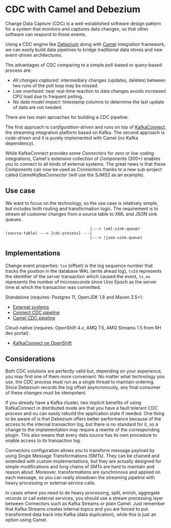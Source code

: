 # CDC with Camel and Debezium

Change Data Capture (CDC) is a well-established software design pattern for a system that monitors and captures
data changes, so that other software can respond to those events.

Using a CDC engine like [Debezium](https://debezium.io) along with [Camel](https://camel.apache.org) integration
framework, we can easily build data pipelines to bridge traditional data stores and new event-driven architectures.

The advantages of CDC comparing to a simple poll-based or query-based process are:

- *All changes captured*: intermediary changes (updates, deletes) between two runs of the poll loop may be missed.
- *Low overhead*: near real-time reaction to data changes avoids increased CPU load due to frequent polling.
- *No data model impact*: timestamp columns to determine the last update of data are not needed.

There are two main aproaches for building a CDC pipeline:

The first approach is *configuration-driven* and runs on top of [KafkaConnect](https://kafka.apache.org/documentation/#connect),
the streaming integration platform based on Kafka. The second approach is *code-driven* and it is purely implemented with Camel
(no Kafka dependency).

While KafkaConnect provides some *Connectors* for zero or low coding integrations, Camel's extensive collection of *Components*
(300+) enables you to connect to all kinds of external systems. The great news is that these Components can now be used as
Connectors thanks to a new sub-project called *CamelKafkaConnector* (will use the SJMS2 as an example).

## Use case

We want to focus on the technology, so the use case is relatively simple, but includes both routing and transformation logic.
The requirement is to stream all customer changes from a source table to XML and JSON sink queues.
```
                                     |---> (xml-sink-queue)
(source-table) ---> [cdc-process] ---|
                                     |---> (json-sink-queue)
```

## Implementations

Change event properties: `lsn` (offset) is the log sequence number that tracks the position in the database
WAL (write ahead log), `txId` represents the identifier of the server transaction which caused the event, `ts_ms`
represents the number of microseconds since Unix Epoch as the server time at which the transaction was committed.

Standalone (requires: Postgres 11, OpenJDK 1.8 and Maven 3.5+):

- [External systems](./external/README.md)
- [Connect CDC pipeline](./connect-cdc/README.md)
- [Camel CDC pipeline](./camel-cdc/README.md)

Cloud-native (requires: OpenShift 4.x, AMQ 7.5, AMQ Streams 1.5 from RH dev portal):

- [KafkaConnect on OpenShift](./ocp/README.md)

## Considerations

Both CDC solutions are perfectly valid but, depending on your experience, you may find one of them more convenient.
No matter what technology you use, the CDC process must run as a single thread to maintain ordering. Since Debezium
records the log offset asyncronously, any final consumer of these changes must be idempotent.

If you already have a Kafka cluster, two implicit benefits of using KafkaConnect in distributed mode are that you have
a fault tolerant CDC process and ou can easily rebuild the application state if needed. One thing to be aware of is that
Debezium offers better performance because of the access to the internal transaction log, but there is no standard for it,
so a change to the implementation may require a rewrite of the corresponding plugin. This also means that every data source
has its own procedure to enable access to its transaction log.

Connectors configuration allows you to transform message payload by using Single Message Transformations (SMTs). They can be
chained and extended with custom implementations, but they are actually designed for simple modifications and long chains of
SMTs are hard to maintain and reason about. Moreover, transformations are synchronous and applied on each message, so you can
really slowdown the streaming pipeline with heavy processing or external service calls.

In cases where you need to do heavy processing, split, enrich, aggregate records or call external services, you should use a
stream processing layer between Connectors such as Kafka Streams or plain Camel. Just remember that Kafka Streams creates
internal topics and you are forced to put transformed data back into Kafka (data duplication), while this is just an option
using Camel.
